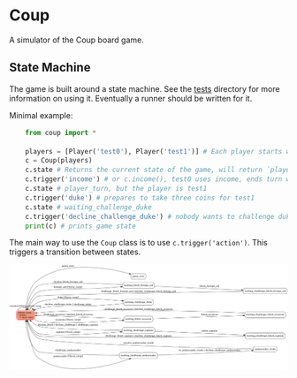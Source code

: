 # Coup

A simulator of the Coup board game. 

## State Machine
The game is built around a state machine. See the [tests](tests/) directory for more information on using it. Eventually a runner should be written for it. 

Minimal example:

```python
    from coup import *

    players = [Player('test0'), Player('test1')] # Each player starts with 2 coins and 2 influence
    c = Coup(players)
    c.state # Returns the current state of the game, will return `player_turn`
    c.trigger('income') # or c.income(), test0 uses income, ends turn with 3 coins
    c.state # player_turn, but the player is test1
    c.trigger('duke') # prepares to take three coins for test1
    c.state # waiting_challenge_duke
    c.trigger('decline_challenge_duke') # nobody wants to challenge duke, test1 has 5 coins and ends the turn.
    print(c) # prints game state
```

The main way to use the `Coup` class is to use `c.trigger('action')`. This triggers a transition between states. 

![diagram](tests/coup.png)
